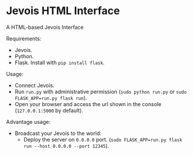 Jevois HTML Interface
===

A HTML-based Jevois Interface 

Requirements:
- Jevois.
- Python.
- Flask. Install with `pip install flask`.

Usage:
- Connect Jevois.
- Run `run.py` with administrative permission (`sudo python run.py` or `sudo FLASK_APP=run.py flask run`).
- Open your browser and access the url shown in the console (`127.0.0.1:5000` by default).


Advantage usage:
- Broadcast your Jevois to the world:
  - Deploy the server on `0.0.0.0` port. (`sudo FLASK_APP=run.py flask run --host 0.0.0.0 --port 12345`).
